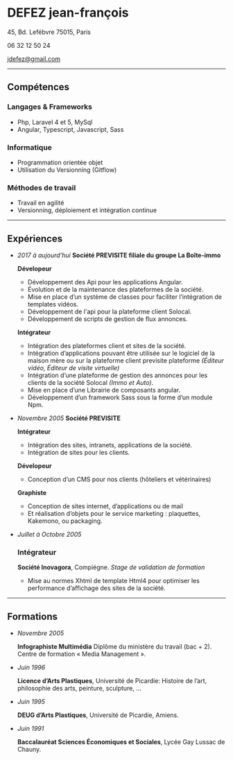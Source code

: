 # DEFEZ jean-françois
45, Bd. Lefébvre 75015, Paris

06 32 12 50 24

jdefez@gmail.com
___

## Compétences

### Langages & Frameworks
 - Php, Laravel 4 et 5, MySql
 - Angular, Typescript, Javascript, Sass

### Informatique
 - Programmation orientée objet
 - Utilisation du Versionning (Gitflow)

### Méthodes de travail
 - Travail en agilité
 - Versionning, déploiement et intégration continue
___

## Expériences
  - *2017 à aujourd’hui*
    **Société PREVISITE filiale du groupe La Boîte-immo**
  
    **Dévelopeur**
    - Développement des Api pour les applications Angular.
    - Évolution et de la maintenance des plateformes de la société.
    - Mise en place d’un système de classes pour faciliter l’intégration de templates vidéos.
    - Développement de l'api pour la plateforme client Solocal.
    - Développement de scripts de gestion de flux annonces.

    **Intégrateur**
    - Intégration des plateformes client et sites de la société.
    - Intégration d’applications pouvant être utilisée sur le logiciel de la
      maison mère ou sur la plateforme client previsite plateforme *(Éditeur
      vidéo, Éditeur de visite virtuelle)*
    - Intégration d’une plateforme de gestion des annonces pour les clients de la
      société Solocal *(Immo et Auto)*.
    - Mise en place d’une Librairie de composants angular.
    - Développement d’un framework Sass sous la forme d’un module Npm.

  - *Novembre 2005*
    **Société PREVISITE**

    **Intégrateur**
    - Intégration des sites, intranets, applications de la société.
    - Intégration de sites pour les clients.

    **Dévelopeur**
    - Conception d’un CMS pour nos clients (hôteliers et vétérinaires)

    **Graphiste**
    - Conception de sites internet, d’applications ou de mail
    - Et réalisation d’objets pour le service marketing : plaquettes, Kakemono,
      ou packaging.

  - *Juillet à Octobre 2005*
    ### Intégrateur
    **Société Inovagora**, Compiégne. *Stage de validation de formation*
    - Mise au normes Xhtml de template Html4 pour optimiser les performance
      d’affichage des sites de la société.

___

## Formations

 - *Novembre 2005*

   **Infographiste Multimédia** Diplôme du ministère du travail (bac + 2).
   Centre de formation « Media Management ».

 - *Juin 1996*

   **Licence d’Arts Plastiques**, Université de Picardie: Histoire de l’art,
   philosophie des arts, peinture, sculpture, …

 - *Juin 1995*

   **DEUG d’Arts Plastiques**, Université de Picardie, Amiens.

 - *Juin 1991*

   **Baccalauréat Sciences Économiques et Sociales**, Lycée Gay Lussac de Chauny. 
